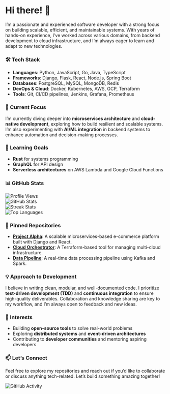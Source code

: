 # Hi there! 👋  

I’m a passionate and experienced software developer with a strong focus on building scalable, efficient, and maintainable systems. With years of hands-on experience, I’ve worked across various domains, from backend development to cloud infrastructure, and I’m always eager to learn and adapt to new technologies.  

### 🛠️ Tech Stack  
- **Languages**: Python, JavaScript, Go, Java, TypeScript  
- **Frameworks**: Django, Flask, React, Node.js, Spring Boot  
- **Databases**: PostgreSQL, MySQL, MongoDB, Redis  
- **DevOps & Cloud**: Docker, Kubernetes, AWS, GCP, Terraform  
- **Tools**: Git, CI/CD pipelines, Jenkins, Grafana, Prometheus  

### 🔭 Current Focus  
I’m currently diving deeper into **microservices architecture** and **cloud-native development**, exploring how to build resilient and scalable systems. I’m also experimenting with **AI/ML integration** in backend systems to enhance automation and decision-making processes.  

### 🌱 Learning Goals  
- **Rust** for systems programming  
- **GraphQL** for API design  
- **Serverless architectures** on AWS Lambda and Google Cloud Functions  

### 📊 GitHub Stats  

![Profile Views](https://komarev.com/ghpvc/?username=sverrirbirgi586&color=blue)  
![GitHub Stats](https://github-readme-stats.vercel.app/api?username=sverrirbirgi586&show_icons=true&theme=radical)  
![Streak Stats](https://github-readme-streak-stats.herokuapp.com/?user=sverrirbirgi586&theme=radical)  
![Top Languages](https://github-readme-stats.vercel.app/api/top-langs/?username=sverrirbirgi586&layout=compact&theme=radical)  

### 📌 Pinned Repositories  
- **[Project Alpha](https://github.com/sverrirbirgi586/project-alpha)**: A scalable microservices-based e-commerce platform built with Django and React.  
- **[Cloud Orchestrator](https://github.com/sverrirbirgi586/cloud-orchestrator)**: A Terraform-based tool for managing multi-cloud infrastructure.  
- **[Data Pipeline](https://github.com/sverrirbirgi586/data-pipeline)**: A real-time data processing pipeline using Kafka and Spark.  

### 💡 Approach to Development  
I believe in writing clean, modular, and well-documented code. I prioritize **test-driven development (TDD)** and **continuous integration** to ensure high-quality deliverables. Collaboration and knowledge sharing are key to my workflow, and I’m always open to feedback and new ideas.  

### 🎯 Interests  
- Building **open-source tools** to solve real-world problems  
- Exploring **distributed systems** and **event-driven architectures**  
- Contributing to **developer communities** and mentoring aspiring developers  

### 📫 Let’s Connect  
Feel free to explore my repositories and reach out if you’d like to collaborate or discuss anything tech-related. Let’s build something amazing together!  

![GitHub Activity](https://github-readme-activity-graph.vercel.app/graph?username=sverrirbirgi586&theme=react-dark)
